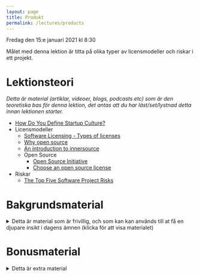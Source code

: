 ```yaml
---
layout: page
title: Produkt
permalink: /lectures/products
---
```


Fredag den 15:e januari 2021 kl 8:30

Målet med denna lektion är titta på olika typer av licensmodeller och riskar i ett projekt.

# Lektionsteori
*Detta är material (artiklar, videoer, blogs, podcasts etc) som är den teoretiska bas för denna lektion, det antas att du har läst/set/lystnad detta innan lektionen starter.*

* [How Do You Define Startup Culture?](https://www.wired.com/insights/2013/09/how-do-you-define-startup-culture/)
* Licensmodeller
   * [Software Licensing - Types of licenses](https://sites.google.com/site/cupbsoftwarelicensing/types-of-licenses)
   * [Why open source](https://ben.balter.com/2015/11/23/why-open-source/)
   * [An introduction to innersource](https://resources.github.com/whitepapers/introduction-to-innersource/)
    * Open Source
        * [Open Source Initiative](https://opensource.org/)
        * [Choose an open source license](https://choosealicense.com/)
* Riskar
    * [The Top Five Software Project Risks](https://www.projectsmart.co.uk/top-five-software-project-risks.php)

# Bakgrundsmaterial

<details markdown="1">
<summary>Detta är material som är frivillig, och som kan kan används till at få en djupare insikt i dagens ämnen (klicka för att visa materialet)</summary>

*Oftast förklara det material bakgrunden till dagens lektionsteori, går mer på djupet med ämne eller har en annan vinkel på det samma material*
* Startup culture
   * [Culture Matters: How Great Startups Will Thrive In 2020](https://www.forbes.com/sites/ellevate/2020/02/11/culture-matters-how-great-startups-will-thrive-in-2020)
   * [Core Reasons of Toxic Startup Culture (and a start/stop/change list to fix it)](https://medium.com/@ozandagdeviren/core-reasons-of-toxic-startup-culture-and-a-start-stop-change-list-to-fix-it-c208fc09a)
   * [Startup Culture: A Retrospective](https://medium.com/better-programming/startup-culture-a-retrospective-c80fb4c84d6d)
* Licensmodeller
   * [Facebook buckles under pressure over hated React license](https://www.infoworld.com/article/3227928/facebook-buckles-under-pressure-over-hated-react-license.html)
   * [What Comes After Open Source](https://www.youtube.com/watch?v=vTsc1m78BUk)
* Riskar
    * [Types of Risks in Software Projects](https://www.softwaretestinghelp.com/types-of-risks-in-software-projects/)
</details>

# Bonusmaterial
<details markdown="1">
<summary>Detta är extra material</summary>

*Ämnen som jag inte riktigt har hittat ett bra ställen ott stoppa in*
* Startups
    * [Types of IT companies or Software Companies](https://www.campusplusplus.com/types-of-it-companies/)
    * [How to start a startup? Make a business step-by-step](https://lanars.com/blog/how-to-start-a-startup-make-a-business-step-by-step)
    * [How to Establish a Startup Business?](https://www.cuttles.io/startup-articles/how-to-establish-a-startup-business)
    * [15 steps to launch your own startup](https://medium.com/@christianreber/15-steps-to-launch-your-own-startup-74e945869ca4)
    * [How to start a startup incubator](https://hackernoon.com/how-to-start-a-startup-incubator-from-the-founders-of-stanfords-cardinal-ventures-35697427960)
    * [What is Entrepreneurship?](https://startupsusa.org/what-is-entrepreneurship/)
* Framtiden
    * [Apps are dead... what's the next big thing?](https://www.youtube.com/watch?v=wOb0ThditOo)
    * [Predicting the Future of the Web Development (2020 and 2025)](https://www.youtube.com/watch?v=24tQRwIRP_w)
</details>
